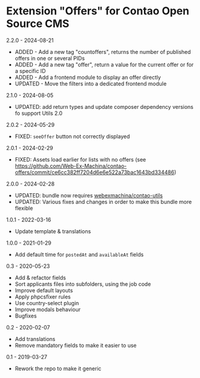 Extension "Offers" for Contao Open Source CMS
========

2.2.0 - 2024-08-21
- ADDED - Add a new tag "countoffers", returns the number of published offers in one or several PIDs 
- ADDED - Add a new tag "offer", return a value for the current offer or for a specific ID
- ADDED - Add a frontend module to display an offer directly
- UPDATED - Move the filters into a dedicated frontend module

2.1.0 - 2024-08-05
- UPDATED: add return types and update composer dependency versions fo support Utils 2.0

2.0.2 - 2024-05-29
- FIXED: `seeOffer` button not correctly displayed

2.0.1 - 2024-02-29
- FIXED: Assets load earlier for lists with no offers (see https://github.com/Web-Ex-Machina/contao-offers/commit/ce6cc382ff7204d6e6e522a73bac1643bd334486)

2.0.0 - 2024-02-28
- UPDATED: bundle now requires [webexmachina/contao-utils](https://github.com/Web-Ex-Machina/contao-utils)
- UPDATED: Various fixes and changes in order to make this bundle more flexible

1.0.1 - 2022-03-16
- Update template & translations

1.0.0 - 2021-01-29
- Add default time for `postedAt` and `availableAt` fields

0.3 - 2020-05-23
- Add & refactor fields
- Sort applicants files into subfolders, using the job code
- Improve default layouts
- Apply phpcsfixer rules
- Use country-select plugin
- Improve modals behaviour
- Bugfixes

0.2 - 2020-02-07
- Add translations 
- Remove mandatory fields to make it easier to use

0.1 - 2019-03-27
- Rework the repo to make it generic